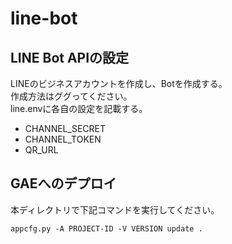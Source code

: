 # line-bot

## LINE Bot APIの設定
LINEのビジネスアカウントを作成し、Botを作成する。  
作成方法はググってください。  
line.envに各自の設定を記載する。  
- CHANNEL_SECRET
- CHANNEL_TOKEN
- QR_URL

## GAEへのデプロイ
本ディレクトリで下記コマンドを実行してください。  
```
appcfg.py -A PROJECT-ID -V VERSION update .
```